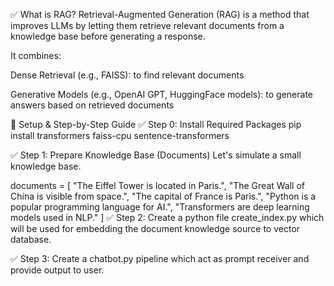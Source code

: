 ✅ What is RAG?
Retrieval-Augmented Generation (RAG) is a method that improves LLMs by letting them retrieve relevant documents from a knowledge base before generating a response.

It combines:

Dense Retrieval (e.g., FAISS): to find relevant documents

Generative Models (e.g., OpenAI GPT, HuggingFace models): to generate answers based on retrieved documents

🔧 Setup & Step-by-Step Guide
✅ Step 0: Install Required Packages
pip install transformers faiss-cpu sentence-transformers 

✅ Step 1: Prepare Knowledge Base (Documents)
Let's simulate a small knowledge base.

documents = [
    "The Eiffel Tower is located in Paris.",
    "The Great Wall of China is visible from space.",
    "The capital of France is Paris.",
    "Python is a popular programming language for AI.",
    "Transformers are deep learning models used in NLP."
]
✅ Step 2: Create a python file create_index.py which will be used for embedding the document knowledge source to vector database.

✅ Step 3: Create a chatbot.py pipeline which act as prompt receiver and provide output to user.

